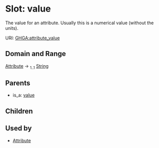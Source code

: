 
# Slot: value


The value for an attribute. Usually this is a numerical value (without the units).

URI: [GHGA:attribute_value](https://w3id.org/GHGA/attribute_value)


## Domain and Range

[Attribute](Attribute.md) &#8594;  <sub>1..1</sub> [String](types/String.md)

## Parents

 *  is_a: [value](value.md)

## Children


## Used by

 * [Attribute](Attribute.md)
